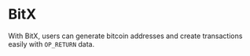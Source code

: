 BitX
===

With BitX, users can generate bitcoin addresses and create transactions easily with `OP_RETURN` data. 
